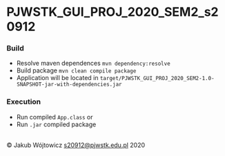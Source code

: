 # PJWSTK_GUI_PROJ_2020_SEM2_s20912

### Build

- Resolve maven dependences `mvn dependency:resolve`
- Build package `mvn clean compile package`
- Application will be located in `target/PJWSTK_GUI_PROJ_2020_SEM2-1.0-SNAPSHOT-jar-with-dependencies.jar`


### Execution

- Run compiled `App.class` or
- Run `.jar` compiled package

\
&copy; Jakub Wójtowicz <s20912@pjwstk.edu.pl> 2020